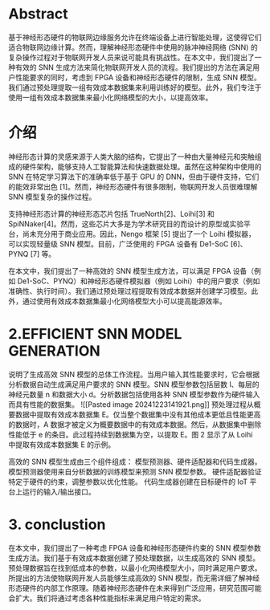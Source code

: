 # Abstract
基于神经形态硬件的物联网边缘服务允许在终端设备上进行智能处理，这使得它们适合物联网边缘计算。然而，理解神经形态硬件中使用的脉冲神经网络 (SNN) 的复杂操作过程对于物联网开发人员来说可能具有挑战性。在本文中，我们提出了一种有效的 SNN 生成方法来简化物联网开发人员的流程。我们提出的方法在满足用户性能要求的同时，考虑到 FPGA 设备和神经形态硬件的限制，生成 SNN 模型。我们通过预处理提取一组有效成本数据集来利用训练好的模型。此外，我们专注于使用一组有效成本数据集来最小化网络模型的大小，以提高效率。
# 介绍
神经形态计算的灵感来源于人类大脑的结构，它提出了一种由大量神经元和突触组成的硬件架构，能够支持人工智能算法和快速数据处理。虽然在这种架构中使用的 SNN 在特定学习算法下的准确率低于基于 GPU 的 DNN，但由于硬件支持，它们的能效非常出色 [1]。然而，神经形态硬件有很多限制，物联网开发人员很难理解 SNN 模型复杂的操作过程。

支持神经形态计算的神经形态芯片包括 TrueNorth[2]、Loihi[3] 和 SpiNNaker[4]。然而，这些芯片大多是为学术研究目的而设计的原型或实验平台，尚未充分用于商业应用。因此，Nengo 框架 [5] 提出了一个 Loihi 模拟器，可以实现轻量级 SNN 模型。目前，广泛使用的 FPGA 设备有 De1-SoC [6]、PYNQ [7] 等。

在本文中，我们提出了一种高效的 SNN 模型生成方法，可以满足 FPGA 设备（例如 De1-SoC、PYNQ）和神经形态硬件模拟器（例如 Loihi）中的用户要求（例如准确性、执行时间）。我们通过预处理过程提取有效成本数据并创建学习模型。此外，通过使用有效成本数据集最小化网络模型大小可以提高能源效率。

# 2.EFFICIENT SNN MODEL GENERATION
说明了生成高效 SNN 模型的总体工作流程。当用户输入其性能要求时，它会根据分析数据自动生成满足用户要求的 SNN 模型。SNN 模型参数包括层数 l、每层的神经元数量 n 和数据大小 d。分析数据包括使用各种 SNN 模型参数作为硬件输入而具有性能的数据集。
![[Pasted image 20241223141921.png]]
预处理过程从概要数据中提取有效成本数据集 E。仅当整个数据集中没有其他成本更低且性能更高的数据时，A 数据才被定义为概要数据中的有效成本数据。然后，从数据集中删除性能低于 e 的条目。此过程持续到数据集为空，以提取 E。图 2 显示了从 Loihi 中提取有效成本数据集 E 的示例。

高效的 SNN 模型生成由三个组件组成：
模型预测器、硬件适配器和代码生成器。
模型预测器使用来自分析数据的训练模型来预测 SNN 模型参数。
硬件适配器验证特定于硬件的约束，调整参数以优化性能。
代码生成器创建在目标硬件的 IoT 平台上运行的输入/输出接口。

# 3. conclustion
在本文中，我们提出了一种考虑 FPGA 设备和神经形态硬件约束的 SNN 模型参数生成方法。我们基于有效成本数据创建了预处理数据，以生成高效的 SNN 模型。预处理数据旨在找到低成本的参数，以最小化网络模型大小，同时满足用户要求。所提出的方法使物联网开发人员能够生成高效的 SNN 模型，而无需详细了解神经形态硬件的内部工作原理。随着神经形态硬件在未来得到广泛应用，研究范围可能会扩大。我们将通过考虑各种性能指标来满足用户特定的需求。